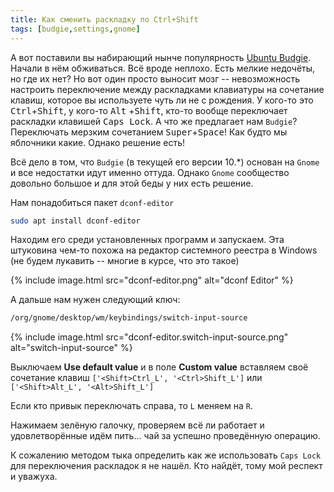 ```yaml
---
title: Как сменить раскладку по Ctrl+Shift
tags: [budgie,settings,gnome]
---
```


А вот поставили вы набирающий нынче популярность [Ubuntu Budgie](https://ubuntubudgie.org/).
Начали в нём обживаться. Всё вроде неплохо. Есть мелкие недочёты,
но где их нет? Но вот один просто выносит мозг -- невозможность
настроить переключение между раскладками клавиатуры на сочетание
клавиш, которое вы используете чуть ли не с рождения. У кого-то это
<kbd>Ctrl</kbd>+<kbd>Shift</kbd>, у кого-то <kbd>Alt</kbd>
+<kbd>Shift</kbd>, кто-то вообще переключает раскладки клавишей
<kbd>Caps Lock</kbd>. А что же предлагает нам ```Budgie```?
Переключать мерзким сочетанием <kbd>Super</kbd>+<kbd>Space</kbd>!
Как будто мы яблочники какие. Однако решение есть!
<!--more-->
Всё дело в том, что ```Budgie``` (в текущей его версии 10.*) основан
на ```Gnome``` и все недостатки идут именно оттуда. Однако ```Gnome``` сообщество довольно большое и для этой беды у них есть
решение.

Нам понадобиться пакет ```dconf-editor```

```bash
sudo apt install dconf-editor
```

Находим его среди установленных программ и запускаем. Эта штуковина
чем-то похожа на редактор системного реестра в Windows (не будем
лукавить -- многие в курсе, что это такое)

{% include image.html src="dconf-editor.png" alt="dconf Editor" %}

А дальше нам нужен следующий ключ:

```bash
/org/gnome/desktop/wm/keybindings/switch-input-source
```

{% include image.html src="dconf-editor.switch-input-source.png"
alt="switch-input-source" %}

Выключаем **Use default value** и в поле **Custom value** вставляем
своё сочетание клавиш
```['<Shift>Ctrl_L', '<Ctrl>Shift_L']``` или 
```['<Shift>Alt_L', '<Alt>Shift_L']```

Если кто привык переключать справа, то ```L``` меняем на ```R```.

Нажимаем зелёную галочку, проверяем всё ли работает и удовлетворённые
идём пить... чай за успешно проведённую операцию.

К сожалению методом тыка определить как же использовать ```Caps Lock```
для переключения раскладок я не нашёл. Кто найдёт, тому мой респект
и уважуха.